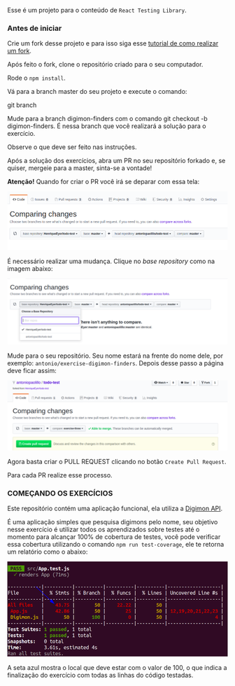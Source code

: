 Esse é um projeto para o conteúdo de `React Testing Library`.

### Antes de iniciar

Crie um fork desse projeto e para isso siga esse [tutorial de como realizar um fork](https://guides.github.com/activities/forking/).

Após feito o fork, clone o repositório criado para o seu computador.

Rode o `npm install`.

Vá para a branch master do seu projeto e execute o comando:

git branch

Mude para a branch  digimon-finders com o comando git checkout -b digimon-finders. É nessa branch que você realizará a solução para o exercício.

Observe o que deve ser feito nas instruções.

Após a solução dos exercícios, abra um PR no seu repositório forkado e, se quiser, mergeie para a master, sinta-se a vontade!

**Atenção!** Quando for criar o PR você irá se deparar com essa tela:

![PR do exercício](images/example-pr.png)

É necessário realizar uma mudança. Clique no *base repository* como na imagem abaixo:

![Mudando a base do repositório](images/change-base.png)

Mude para o seu repositório. Seu nome estará na frente do nome dele, por exemplo: `antonio/exercise-digimon-finders`. Depois desse passo a página deve ficar assim:

![Após mudança](images/after-change.png)

Agora basta criar o PULL REQUEST clicando no botão `Create Pull Request`.

Para cada PR realize esse processo.

### COMEÇANDO OS EXERCÍCIOS

Este repositório contém uma aplicação funcional, ela utiliza a [Digimon API](https://digimon-api.herokuapp.com/).

É uma aplicação simples que pesquisa digimons pelo nome, seu objetivo nesse exercício é utilizar todos os aprendizados sobre testes até o momento para alcançar 100% de cobertura de testes, você pode verificar essa cobertura utilizando o comando `npm run test-coverage`, ele te retorna um relatório como o abaixo:

![Após mudança](images/relatorio.png)

A seta azul mostra o local que deve estar com o valor de 100, o que indica a finalização do exercício com todas as linhas do código testadas.